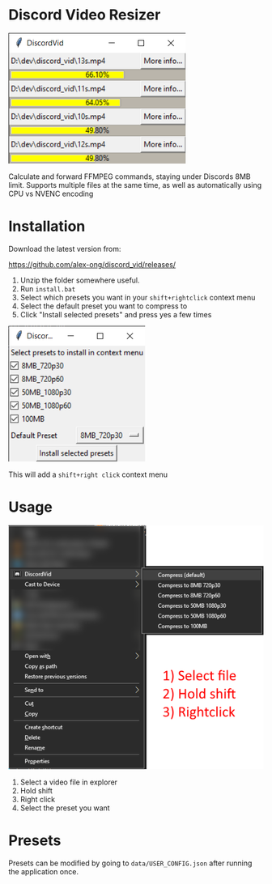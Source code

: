 # Discord Video Resizer

![MainGUI](./doc/main_gui.png)

Calculate and forward FFMPEG commands, staying under Discords 8MB limit.
Supports multiple files at the same time, as well as automatically using CPU vs NVENC encoding


# Installation
Download the latest version from:

https://github.com/alex-ong/discord_vid/releases/

1. Unzip the folder somewhere useful.
2. Run `install.bat`
3. Select which presets you want in your `shift+rightclick` context menu
4. Select the default preset you want to compress to
5. Click "Install selected presets" and press yes a few times

![Installer](./doc/installer.png)

This will add a `shift+right click` context menu


# Usage
![Usage](./doc/usage.png)
1. Select a video file in explorer
2. Hold shift
3. Right click
4. Select the preset you want

# Presets

Presets can be modified by going to `data/USER_CONFIG.json` after running the application once.
